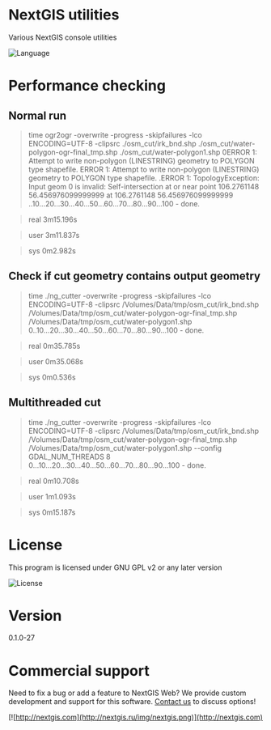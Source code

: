 # NextGIS utilities

Various NextGIS console utilities

![Language](https://img.shields.io/badge/Language-C++-yellow.svg?maxAge=2592000)

# Performance checking

## Normal run

> time ogr2ogr -overwrite -progress -skipfailures -lco ENCODING=UTF-8 -clipsrc ./osm_cut/irk_bnd.shp ./osm_cut/water-polygon-ogr-final_tmp.shp ./osm_cut/water-polygon1.shp
0ERROR 1: Attempt to write non-polygon (LINESTRING) geometry to POLYGON type shapefile.
ERROR 1: Attempt to write non-polygon (LINESTRING) geometry to POLYGON type shapefile.
.ERROR 1: TopologyException: Input geom 0 is invalid: Self-intersection at or near point 106.2761148 56.456976099999999 at 106.2761148 56.456976099999999
..10...20...30...40...50...60...70...80...90...100 - done.

> real	3m15.196s

> user	3m11.837s

> sys	0m2.982s

## Check if cut geometry contains output geometry

> time ./ng_cutter -overwrite -progress -skipfailures -lco ENCODING=UTF-8 -clipsrc /Volumes/Data/tmp/osm_cut/irk_bnd.shp /Volumes/Data/tmp/osm_cut/water-polygon-ogr-final_tmp.shp /Volumes/Data/tmp/osm_cut/water-polygon1.shp
0..10...20...30...40...50...60...70...80...90...100 - done.

> real	0m35.785s

> user	0m35.068s

> sys	0m0.536s

## Multithreaded cut

> time ./ng_cutter -overwrite -progress -skipfailures -lco ENCODING=UTF-8 -clipsrc /Volumes/Data/tmp/osm_cut/irk_bnd.shp /Volumes/Data/tmp/osm_cut/water-polygon-ogr-final_tmp.shp /Volumes/Data/tmp/osm_cut/water-polygon1.shp --config GDAL_NUM_THREADS 8
0...10...20...30...40...50...60...70...80...90...100 - done.

> real	0m10.708s

> user	1m1.093s

> sys	0m15.187s

# License

This program is licensed under GNU GPL v2 or any later version

![License](https://img.shields.io/badge/License-GPL%20v2-blue.svg?maxAge=2592000)

# Version

0.1.0-27

# Commercial support

Need to fix a bug or add a feature to NextGIS Web? We provide custom development
and support for this software. [Contact us](http://nextgis.ru/en/contact/) to
discuss options!

[![http://nextgis.com](http://nextgis.ru/img/nextgis.png)](http://nextgis.com)
